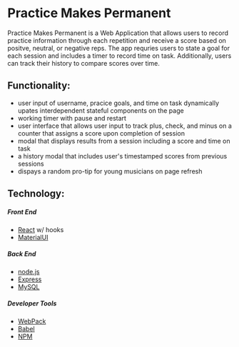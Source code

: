 # Practice Makes Permanent

Practice Makes Permanent is a Web Application that allows users to record practice information through each repetition and receive a score based on positve, neutral, or negative reps.  The app requries users to state a goal for each session and includes a timer to record time on task.  Additionally,  users can track their history to compare scores over time.

## Functionality:
* user input of username, pracice goals, and time on task dynamically upates interdependent stateful components on the page
* working timer with pause and restart
* user interface that allows user input to track plus, check, and minus on a counter that assigns a score upon completion of session
* modal that displays results from a session including a score and time on task
* a history modal that includes user's timestamped scores from previous sessions
* dispays a random pro-tip for young musicians on page refresh

## Technology:
##### Front End
* [React] w/ hooks
* [MaterialUI]
##### Back End
* [node.js]
* [Express]
* [MySQL]
##### Developer Tools
* [WebPack]
* [Babel]
* [NPM]

[//]: # (These are reference links used in the body of this note and get stripped out when the markdown processor does its job. There is no need to format nicely because it shouldn't be seen. Thanks SO - http://stackoverflow.com/questions/4823468/store-comments-in-markdown-syntax)


   [node.js]: <http://nodejs.org>
   [express]: <http://expressjs.com>
   [React]: <https://reactjs.org/>
   [MySQL]: <https://www.mysql.com/>
   [WebPack]: <https://webpack.js.org/>
   [Babel]: <https://babeljs.io/>
   [NPM]: <https://www.npmjs.com/>
   [MaterialUI]: <https://material-ui.com//>